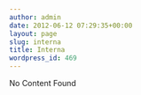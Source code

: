 ```yaml
---
author: admin
date: 2012-06-12 07:29:35+00:00
layout: page
slug: interna
title: Interna
wordpress_id: 469
---
```


No Content Found
